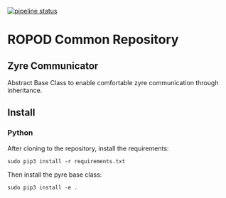 [![pipeline status](https://git.ropod.org/ropod/ropod_common/badges/master/pipeline.svg)](https://git.ropod.org/ropod/ropod_common/commits/master)

# ROPOD Common Repository

## Zyre Communicator
Abstract Base Class to enable comfortable zyre communication through inheritance.

## Install


### Python

After cloning to the repository, install the requirements:

```
sudo pip3 install -r requirements.txt
```

Then install the pyre base class:

```
sudo pip3 install -e .
```

